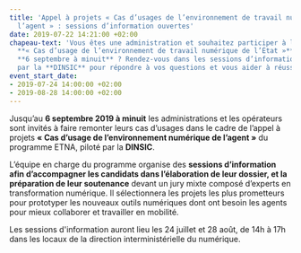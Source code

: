 ```yaml
---
title: 'Appel à projets « Cas d’usages de l’environnement de travail numérique de
  l’agent » : sessions d’information ouvertes'
date: 2019-07-22 14:21:00 +02:00
chapeau-text: 'Vous êtes une administration et souhaitez participer à l’appel à projets
  **« Cas d’usage de l’environnement de travail numérique de l’État »** ouvert jusqu’au
  **6 septembre à minuit** ? Rendez-vous dans les sessions d’information organisées
  par la **DINSIC** pour répondre à vos questions et vous aider à réussir votre candidature. '
event_start_date:
- 2019-07-24 14:00:00 +02:00
- 2019-08-28 14:00:00 +02:00
---
```


Jusqu’au **6 septembre 2019 à minuit** les administrations et les opérateurs sont invités à faire remonter leurs cas d’usages dans le cadre de l’appel à projets **« Cas d’usage de l’environnement numérique de l’agent »** du programme ETNA, piloté par la **DINSIC**. 

L’équipe en charge du programme organise des **sessions d’information afin d’accompagner les candidats dans l’élaboration de leur dossier, et la préparation de leur soutenance** devant un jury mixte composé d’experts en transformation numérique. Il sélectionnera les projets les plus prometteurs pour prototyper les nouveaux outils numériques dont ont besoin les agents pour mieux collaborer et travailler en mobilité. 

Les sessions d'information auront lieu les 24 juillet et 28 août, de 14h à 17h dans les locaux de la direction interministérielle du numérique. 